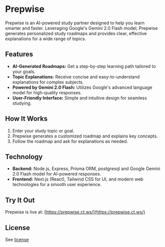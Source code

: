 # Prepwise

Prepwise is an AI-powered study partner designed to help you learn smarter and faster. Leveraging Google's Gemini 2.0 Flash model, Prepwise generates personalized study roadmaps and provides clear, effective explanations for a wide range of topics.

## Features

- **AI-Generated Roadmaps:** Get a step-by-step learning path tailored to your goals.
- **Topic Explanations:** Receive concise and easy-to-understand explanations for complex subjects.
- **Powered by Gemini 2.0 Flash:** Utilizes Google's advanced language model for high-quality responses.
- **User-Friendly Interface:** Simple and intuitive design for seamless studying.

## How It Works

1. Enter your study topic or goal.
2. Prepwise generates a customized roadmap and explains key concepts.
3. Follow the roadmap and ask for explanations as needed.

## Technology

- **Backend:** Node.js, Express, Prisma ORM, postgresql and Google Gemini 2.0 Flash model for AI-powered responses.
- **Frontend:** Next.js (React), Tailwind CSS for UI, and modern web technologies for a smooth user experience.

## Try It Out

Prepwise is live at: [https://prepwise.ct.ws/](https://prepwise.ct.ws/)

## License

See [license](./LICENSE.md)